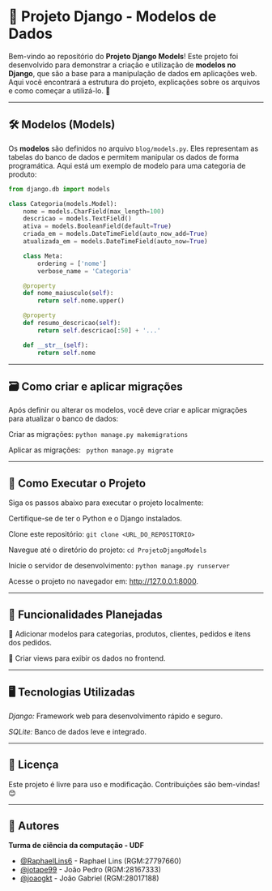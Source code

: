 # 📝 Projeto Django - Modelos de Dados

Bem-vindo ao repositório do **Projeto Django Models**! Este projeto foi desenvolvido para demonstrar a criação e utilização de **modelos no Django**, que são a base para a manipulação de dados em aplicações web. Aqui você encontrará a estrutura do projeto, explicações sobre os arquivos e como começar a utilizá-lo. 🚀

---

## 🛠️ Modelos (Models)

Os **modelos** são definidos no arquivo `blog/models.py`. Eles representam as tabelas do banco de dados e permitem manipular os dados de forma programática. Aqui está um exemplo de modelo para uma categoria de produto:

```python
from django.db import models

class Categoria(models.Model):
    nome = models.CharField(max_length=100)
    descricao = models.TextField()
    ativa = models.BooleanField(default=True)
    criada_em = models.DateTimeField(auto_now_add=True)
    atualizada_em = models.DateTimeField(auto_now=True)

    class Meta:
        ordering = ['nome']
        verbose_name = 'Categoria'

    @property
    def nome_maiusculo(self):
        return self.nome.upper()

    @property
    def resumo_descricao(self):
        return self.descricao[:50] + '...'

    def __str__(self):
        return self.nome
```

---

## 🗃️ Como criar e aplicar migrações

Após definir ou alterar os modelos, você deve criar e aplicar migrações para atualizar o banco de dados:

Criar as migrações:
`python manage.py makemigrations`

Aplicar as migrações:
` python manage.py migrate`

---

## 🚀 Como Executar o Projeto
Siga os passos abaixo para executar o projeto localmente:

Certifique-se de ter o Python e o Django instalados.

Clone este repositório:
`git clone <URL_DO_REPOSITORIO>`

Navegue até o diretório do projeto:
`cd ProjetoDjangoModels`

Inicie o servidor de desenvolvimento:
`python manage.py runserver`

Acesse o projeto no navegador em: http://127.0.0.1:8000.

---

## 🌟 Funcionalidades Planejadas

📌 Adicionar modelos para categorias, produtos, clientes, pedidos e itens dos pedidos.

📌 Criar views para exibir os dados no frontend.

---

## 🖥️ Tecnologias Utilizadas

*Django:* Framework web para desenvolvimento rápido e seguro.

*SQLite:* Banco de dados leve e integrado.

---

## 📜 Licença

Este projeto é livre para uso e modificação. Contribuições são bem-vindas! 😊

---

## 👥 Autores

**Turma de ciência da computação - UDF**
- [@RaphaelLins6](https://www.github.com/RaphaelLins6) - Raphael Lins (RGM:27797660)
- [@jotape99](https://www.github.com/jotape99) - João Pedro (RGM:28167333)
- [@joaogkt](https://www.github.com/joaogkt) - João Gabriel (RGM:28017188)
